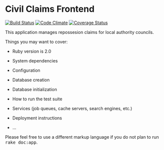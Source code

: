# Civil Claims Frontend

[![Build Status](https://travis-ci.org/ministryofjustice/civil-claims-frontend.png?branch=master)](https://travis-ci.org/ministryofjustice/civil-claims-frontend)
[![Code Climate](https://codeclimate.com/github/ministryofjustice/civil-claims-frontend.png)](https://codeclimate.com/github/ministryofjustice/civil-claims-frontend)
[![Coverage Status](https://coveralls.io/repos/jairodiaz/civil-claims-frontend/badge.png)](https://coveralls.io/r/jairodiaz/civil-claims-frontend)

This application manages repossesion claims for local authority councils.

Things you may want to cover:

* Ruby version is 2.0

* System dependencies

* Configuration

* Database creation

* Database initialization

* How to run the test suite

* Services (job queues, cache servers, search engines, etc.)

* Deployment instructions

* ...


Please feel free to use a different markup language if you do not plan to run
<tt>rake doc:app</tt>.
